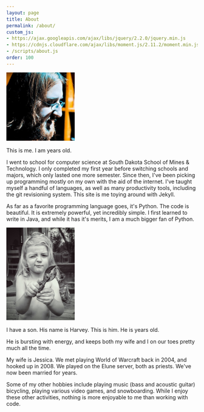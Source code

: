 ```yaml
---
layout: page
title: About
permalink: /about/
custom_js:
- https://ajax.googleapis.com/ajax/libs/jquery/2.2.0/jquery.min.js
- https://cdnjs.cloudflare.com/ajax/libs/moment.js/2.11.2/moment.min.js
- /scripts/about.js
order: 100
---
```


<img class='framed float-left' src='/assets/profile.jpg' width='180'>

This is me.
I am <span id='myage'></span> years old.

I went to school for computer science at South Dakota School of Mines & Technology.
I only completed my first year before switching schools and majors, which only lasted one more semester.
Since then, I've been picking up programming mostly on my own with the aid of the internet.
I've taught myself a handful of languages, as well as many productivity tools, including the git revisioning system.
This site is me toying around with Jekyll.

As far as a favorite programming language goes, it's Python.
The code is beautiful.
It is extremely powerful, yet incredibly simple.
I first learned to write in Java, and while it has it's merits, I am a much bigger fan of Python.

<img class='framed float-right' src='/assets/harvey.jpeg' width='180'>

I have a son. 
His name is Harvey. 
This is him. 
He is <span id='harveyage'></span> years old.

He is bursting with energy, and keeps both my wife and I on our toes pretty much all the time.

My wife is Jessica.
We met playing World of Warcraft back in 2004, and hooked up in 2008.
We played on the Elune server, both as priests.
We've now been married for <span id='marriedyears'></span> years.

Some of my other hobbies include playing music (bass and acoustic guitar) bicycling, playing various video games, and snowboarding.
While I enjoy these other activities, nothing is more enjoyable to me than working with code.

